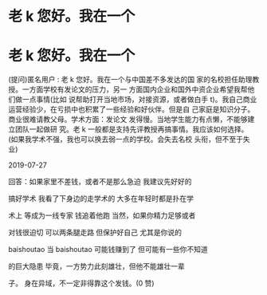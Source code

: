 # 老 k 您好。我在一个

# 老 k 您好。我在一个

(提问)匿名用户 : 老 k 您好。我在一个与中国差不多发达的国 家的名校担任助理教授。一方面学校有发论文的压力，另一 方面国内企业和国外中资企业希望我帮他们做一点事情(比如 说帮助打开当地市场，对接资源，或者做白手 t)。我自己商业 运营经验少，在亏损中也积累了一些经验和好伙伴。但是自 己家庭是知识分子。商业很难请教父母。学术方面：发论文 发得慢。当地学生能力有点懒，不能够建立团队一起做研 究。老 k 一般都是支持先评教授再搞事情。我应该如何选择。 (如果我学术不强，我也可以换去弱一点的学校。会失去名校 头衔，但不至于失业)

2019-07-27

回答：如果家里不差钱，或者不是那么急迫 我建议先好好的

搞好学术 我看了下身边的走学术的 大多在年轻时都是扑在学

术上 等成为一线专家 钱追着他跑 当然，如果你精力足够或者

对钱很迫切 可以两条腿走路 但保护好自己 尤其是你说的

baishoutao 当 baishoutao 可能钱赚到了 但可能有一些你不知道

的巨大隐患 毕竟，一方势力此刻雄壮，但他不能雄壮一辈

子。 身在异域，不一定非得靠这个发钱。(0 赞)